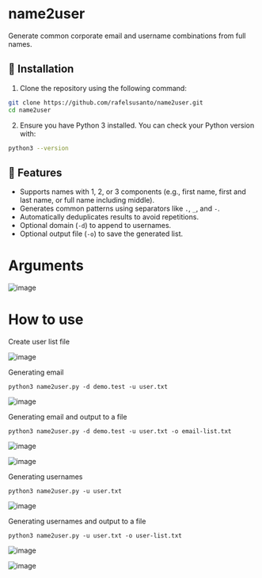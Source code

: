# name2user
Generate common corporate email and username combinations from full names.



## 🔧 Installation

1. Clone the repository using the following command:

```bash
git clone https://github.com/rafelsusanto/name2user.git
cd name2user
```


2. Ensure you have Python 3 installed. You can check your Python version with:
```bash
python3 --version
```


## 🚀 Features

- Supports names with 1, 2, or 3 components (e.g., first name, first and last name, or full name including middle).
- Generates common patterns using separators like `.`, `_`, and `-`.
- Automatically deduplicates results to avoid repetitions.
- Optional domain (`-d`) to append to usernames.
- Optional output file (`-o`) to save the generated list.



# Arguments

![image](https://github.com/user-attachments/assets/7d114134-68ee-4150-84a3-d560e9e0b677)

# How to use
Create user list file

![image](https://github.com/user-attachments/assets/5af99606-ed6c-43b8-a31d-36b8ae4467ed)

Generating email

```python3 name2user.py -d demo.test -u user.txt```

![image](https://github.com/user-attachments/assets/e1877f30-836e-44d2-ae65-b78a138913c7)


Generating email and output to a file

```python3 name2user.py -d demo.test -u user.txt -o email-list.txt```

![image](https://github.com/user-attachments/assets/1a077799-9928-483a-bcef-c0523aa91dde)

![image](https://github.com/user-attachments/assets/9a313c99-d6c4-4b7a-878d-03c5ac2e4676)


Generating usernames

```python3 name2user.py -u user.txt```

![image](https://github.com/user-attachments/assets/57b2f574-4650-4904-9f61-a11bcd8157a8)


Generating usernames and output to a file

```python3 name2user.py -u user.txt -o user-list.txt```

![image](https://github.com/user-attachments/assets/dd43400c-8073-404e-b725-8de933290357)

![image](https://github.com/user-attachments/assets/639f5aad-ad94-45fc-b06d-886c380bc736)






